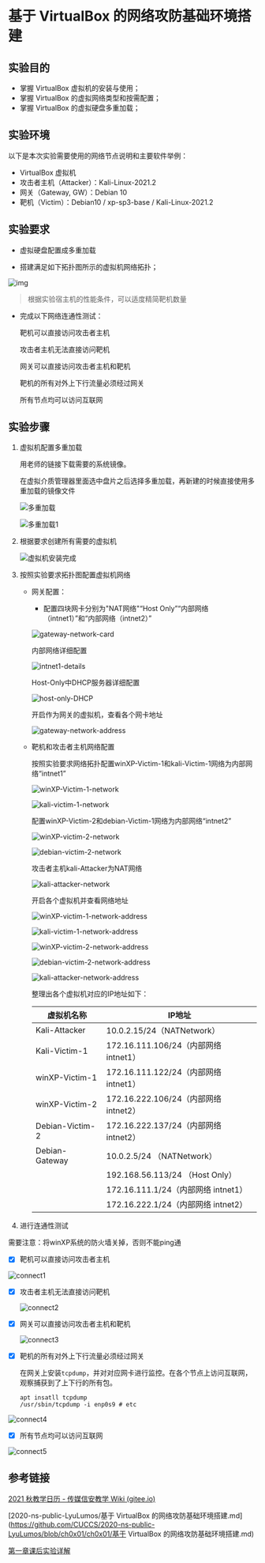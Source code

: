 





#  基于 VirtualBox 的网络攻防基础环境搭建

## 实验目的

- 掌握 VirtualBox 虚拟机的安装与使用；
- 掌握 VirtualBox 的虚拟网络类型和按需配置；
- 掌握 VirtualBox 的虚拟硬盘多重加载；

## 实验环境

以下是本次实验需要使用的网络节点说明和主要软件举例：

- VirtualBox 虚拟机
- 攻击者主机（Attacker）：Kali-Linux-2021.2
- 网关（Gateway, GW）：Debian 10
- 靶机（Victim）：Debian10 / xp-sp3-base / Kali-Linux-2021.2

## 实验要求

- 虚拟硬盘配置成多重加载

- 搭建满足如下拓扑图所示的虚拟机网络拓扑；

![img](https://c4pr1c3.github.io/cuc-ns/chap0x01/attach/chap0x01/media/vb-exp-layout.png)

> 根据实验宿主机的性能条件，可以适度精简靶机数量

- 完成以下网络连通性测试：

  靶机可以直接访问攻击者主机

  攻击者主机无法直接访问靶机

  网关可以直接访问攻击者主机和靶机

  靶机的所有对外上下行流量必须经过网关

  所有节点均可以访问互联网

## 实验步骤

1. 虚拟机配置多重加载

   用老师的链接下载需要的系统镜像。

   在虚拟介质管理器里面选中盘片之后选择多重加载，再新建的时候直接使用多重加载的镜像文件

   ![多重加载](img/多重加载.png)

   ![多重加载1](img/多重加载1.png)

2. 根据要求创建所有需要的虚拟机

   ![虚拟机安装完成](img/虚拟机安装完成.png)

3. 按照实验要求拓扑图配置虚拟机网络

   - 网关配置： 

     - 配置四块网卡分别为"NAT网络"“Host Only”“内部网络（intnet1）”和“内部网络（intnet2）”

     ![gateway-network-card](img/gateway-network-card.png)

     内部网络详细配置

     ![intnet1-details](img/intnet1-details.png)

     Host-Only中DHCP服务器详细配置

     ![host-only-DHCP](img/host-only-DHCP.png)

     开启作为网关的虚拟机，查看各个网卡地址

     ![gateway-network-address](img/gateway-network-address.png)

   - 靶机和攻击者主机网络配置

     按照实验要求网络拓扑配置winXP-Victim-1和kali-Victim-1网络为内部网络“intnet1”

     ![winXP-Victim-1-network](img/winXP-Victim-1-network.png)

     ![kali-victim-1-network](img/kali-victim-1-network.png)

     配置winXP-Victim-2和debian-Victim-1网络为内部网络“intnet2”

     ![winXP-victim-2-network](img/winXP-victim-2-network.png)

     ![debian-victim-2-network](img/debian-victim-2-network.png)

     攻击者主机kali-Attacker为NAT网络

     ![kali-attacker-network](img/kali-attacker-network.png)

     开启各个虚拟机并查看网络地址

     ![winXP-victim-1-network-address](img/winXP-victim-1-network-address.png)

     ![kali-victim-1-network-address](img/kali-victim-1-network-address.png)

     ![winXP-victim-2-network-address](img/winXP-victim-2-network-address.png)

     ![debian-victim-2-network-address](img/debian-victim-2-network-address.png)

     ![kali-attacker-network-address](img/kali-attacker-network-address.png)

     整理出各个虚拟机对应的IP地址如下：

     | 虚拟机名称      | IP地址                                |
     | --------------- | ------------------------------------- |
     | Kali-Attacker   | 10.0.2.15/24（NATNetwork）            |
     | Kali-Victim-1   | 172.16.111.106/24（内部网络 intnet1） |
     | winXP-Victim-1  | 172.16.111.122/24（内部网络 intnet1） |
     | winXP-Victim-2  | 172.16.222.106/24（内部网络 intnet2） |
     | Debian-Victim-2 | 172.16.222.137/24（内部网络 intnet2） |
     | Debian-Gateway  | 10.0.2.5/24 （NATNetwork）            |
     |                 | 192.168.56.113/24 （Host Only）       |
     |                 | 172.16.111.1/24（内部网络 intnet1）   |
     |                 | 172.16.222.1/24（内部网络 intnet2）   |

4. 进行连通性测试

需要注意：将winXP系统的防火墙关掉，否则不能ping通

- [x] 靶机可以直接访问攻击者主机

![connect1](img/connect1.png)

- [x] 攻击者主机无法直接访问靶机

  ![connect2](img/connect2.png)

- [x] 网关可以直接访问攻击者主机和靶机

  ![connect3](img/connect3.png)

- [x] 靶机的所有对外上下行流量必须经过网关

  在网关上安装`tcpdump`，并对对应网卡进行监控。在各个节点上访问互联网，观察捕获到了上下行的所有包。

  ```
  apt insatll tcpdump
  /usr/sbin/tcpdump -i enp0s9 # etc
  ```

![connect4](img/connect4.png)

- [x] 所有节点均可以访问互联网

![connect5](img/connect5.png)

## 参考链接

[2021 秋教学日历 - 传媒信安教学 Wiki (gitee.io)](https://c4pr1c3.gitee.io/cuc-wiki/ns/2021/calendar.html)

[2020-ns-public-LyuLumos/基于 VirtualBox 的网络攻防基础环境搭建.md](https://github.com/CUCCS/2020-ns-public-LyuLumos/blob/ch0x01/ch0x01/基于 VirtualBox 的网络攻防基础环境搭建.md)

[第一章课后实验详解](https://www.bilibili.com/video/BV1CL41147vX?p=12)


